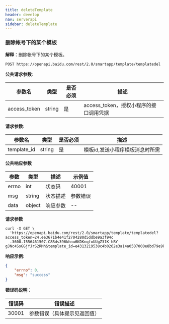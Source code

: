 ```yaml
---
title: deleteTemplate
header: develop
nav: serverapi
sidebar: deleteTemplate
---
```

  
### 删除帐号下的某个模板

**解释**：删除帐号下的某个模板。

```
POST https://openapi.baidu.com/rest/2.0/smartapp/template/templatedel
```
**公共请求参数**:

|参数名 | 类型 | 是否必须 | 描述|
|----- |-----| ------| -----|
|access_token |string | 是 | access_token，授权小程序的接口调用凭据|

**请求参数**:

|参数名 | 类型 | 是否必须 | 描述|
|----- |-----| ------| -----|
|template_id |string |是| 模板id,发送小程序模板消息时所需|

**公共响应参数** 

|参数|类型|描述|示例值|
|--|--|--|--|
|errno|int|状态码|40001|
|msg|string|状态描述|参数错误|
|data|object|响应参数|--|

 

**请求参数**

```shell
curl -X GET \
  'https://openapi.baidu.com/rest/2.0/smartapp/template/templatedel?access_token=24.ee3671b4e41f2704280d5ddbe9a3f94c
  .3600.1556461507.C8Bds396khnu6KDKnqfoUUgZ31K-hBY-gJNc4SsGGjYJrS2RMh&template_id=e4313219538c4b0262e3a14a0507000e8bd79e9PTPAz'
```



**响应示例**:

```json
{
    "errno": 0,
    "msg": "success"
}
```

**错误码说明**：

|错误码 | 错误描述 |
|----- |-----|
|30001|参数错误（具体提示见返回值）|
